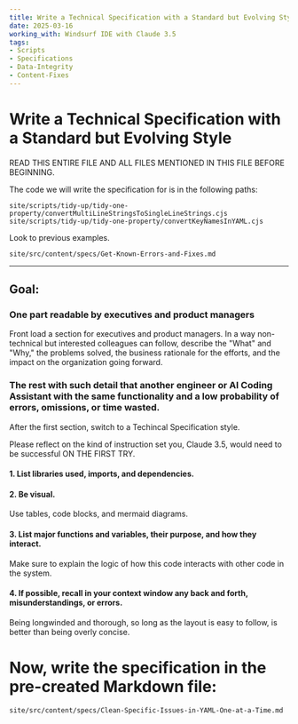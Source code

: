 ```yaml
---
title: Write a Technical Specification with a Standard but Evolving Style
date: 2025-03-16
working_with: Windsurf IDE with Claude 3.5
tags: 
- Scripts
- Specifications
- Data-Integrity
- Content-Fixes
---
```


# Write a Technical Specification with a Standard but Evolving Style

READ THIS ENTIRE FILE AND ALL FILES MENTIONED IN THIS FILE BEFORE BEGINNING. 

The code we will write the specification for is in the following paths:

`site/scripts/tidy-up/tidy-one-property/convertMultiLineStringsToSingleLineStrings.cjs`
`site/scripts/tidy-up/tidy-one-property/convertKeyNamesInYAML.cjs`

Look to previous examples.  

`site/src/content/specs/Get-Known-Errors-and-Fixes.md`

***

## Goal:

### One part readable by executives and product managers 
Front load a section for executives and product managers. In a way non-technical but interested colleagues can follow, describe the "What" and "Why," the problems solved, the business rationale for the efforts, and the impact on the organization going forward. 

### The rest with such detail that another engineer or AI Coding Assistant with the same functionality and a low probability of errors, omissions, or time wasted.
After the first section, switch to a Techincal Specification style. 

Please reflect on the kind of instruction set you, Claude 3.5, would need to be successful ON THE FIRST TRY.  

#### 1. List libraries used, imports, and dependencies. 

#### 2. Be visual. 
Use tables, code blocks, and mermaid diagrams. 

#### 3. List major functions and variables, their purpose, and how they interact. 

Make sure to explain the logic of how this code interacts with other code in the system. 

#### 4. If possible, recall in your context window any back and forth, misunderstandings, or errors. 

Being longwinded and thorough, so long as the layout is easy to follow, is better than being overly concise. 

# Now, write the specification in the pre-created Markdown file:

`site/src/content/specs/Clean-Specific-Issues-in-YAML-One-at-a-Time.md`
